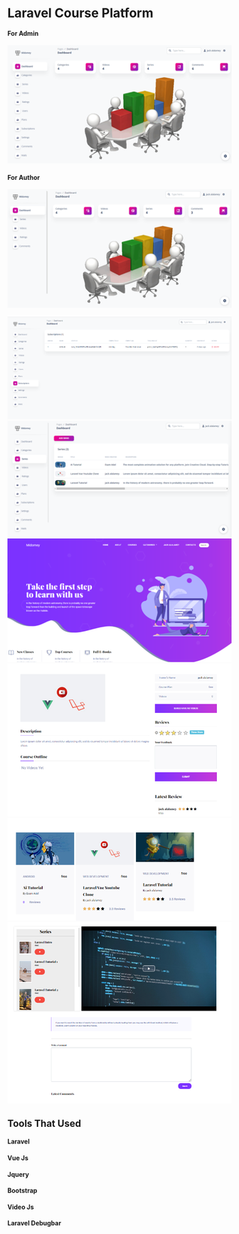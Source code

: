 # Laravel Course Platform

#### For Admin
![](https://github.com/alalamyofficial/Laravel-Course-Platform/blob/master/imgs/1.PNG)
#### For Author
![](https://github.com/alalamyofficial/Laravel-Course-Platform/blob/master/imgs/8.PNG)


![](https://github.com/alalamyofficial/Laravel-Course-Platform/blob/master/imgs/2.PNG)
![](https://github.com/alalamyofficial/Laravel-Course-Platform/blob/master/imgs/3.PNG)
![](https://github.com/alalamyofficial/Laravel-Course-Platform/blob/master/imgs/4.PNG)
![](https://github.com/alalamyofficial/Laravel-Course-Platform/blob/master/imgs/5.PNG)
![](https://github.com/alalamyofficial/Laravel-Course-Platform/blob/master/imgs/6.PNG)
![](https://github.com/alalamyofficial/Laravel-Course-Platform/blob/master/imgs/7.PNG)


## Tools That Used
#### Laravel
#### Vue Js
#### Jquery
#### Bootstrap
#### Video Js
#### Laravel Debugbar
